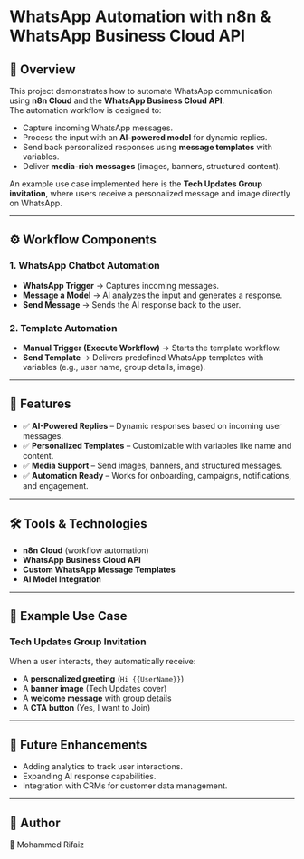 # WhatsApp Automation with n8n & WhatsApp Business Cloud API  

## 📌 Overview  
This project demonstrates how to automate WhatsApp communication using **n8n Cloud** and the **WhatsApp Business Cloud API**.  
The automation workflow is designed to:  
- Capture incoming WhatsApp messages.  
- Process the input with an **AI-powered model** for dynamic replies.  
- Send back personalized responses using **message templates** with variables.  
- Deliver **media-rich messages** (images, banners, structured content).  

An example use case implemented here is the **Tech Updates Group invitation**, where users receive a personalized message and image directly on WhatsApp.  

---

## ⚙️ Workflow Components  

### 1. WhatsApp Chatbot Automation  
- **WhatsApp Trigger** → Captures incoming messages.  
- **Message a Model** → AI analyzes the input and generates a response.  
- **Send Message** → Sends the AI response back to the user.  

### 2. Template Automation  
- **Manual Trigger (Execute Workflow)** → Starts the template workflow.  
- **Send Template** → Delivers predefined WhatsApp templates with variables (e.g., user name, group details, image).  

---

## 🚀 Features  
- ✅ **AI-Powered Replies** – Dynamic responses based on incoming user messages.  
- ✅ **Personalized Templates** – Customizable with variables like name and content.  
- ✅ **Media Support** – Send images, banners, and structured messages.  
- ✅ **Automation Ready** – Works for onboarding, campaigns, notifications, and engagement.  

---

## 🛠️ Tools & Technologies  
- **n8n Cloud** (workflow automation)  
- **WhatsApp Business Cloud API**  
- **Custom WhatsApp Message Templates**  
- **AI Model Integration**  

---

## 📖 Example Use Case  
### Tech Updates Group Invitation  
When a user interacts, they automatically receive:  
- A **personalized greeting** (`Hi {{UserName}}`)  
- A **banner image** (Tech Updates cover)  
- A **welcome message** with group details  
- A **CTA button** (Yes, I want to Join)  

---

## 🔮 Future Enhancements  
- Adding analytics to track user interactions.  
- Expanding AI response capabilities.  
- Integration with CRMs for customer data management.  

---


## 📌 Author  
👤 Mohammed Rifaiz  
